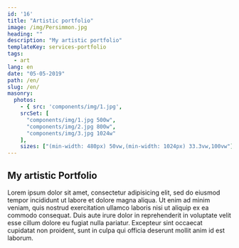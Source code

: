 ```yaml
---
id: '16'
title: "Artistic portfolio"
image: /img/Persimmon.jpg
heading: ""
description: "My artistic portfolio"
templateKey: services-portfolio
tags:
  - art
lang: en
date: "05-05-2019"
path: /en/
slug: /en/
masonry:
  photos:
    - { src: 'components/img/1.jpg',
    srcSet: [
      "components/img/1.jpg 500w",
      "components/img/2.jpg 800w",
      "components/img/3.jpg 1024w"
    ],
    sizes: ["(min-width: 480px) 50vw,(min-width: 1024px) 33.3vw,100vw"], width: 4, height: 3, link: '/en/services/introduction/', alt: 'forest', title: 'The forest' }
---
```

## My artistic Portfolio

Lorem ipsum dolor sit amet, consectetur adipisicing elit, sed do eiusmod tempor incididunt ut labore et dolore magna aliqua. Ut enim ad minim veniam, quis nostrud exercitation ullamco laboris nisi ut aliquip ex ea commodo consequat. Duis aute irure dolor in reprehenderit in voluptate velit esse cillum dolore eu fugiat nulla pariatur. Excepteur sint occaecat cupidatat non proident, sunt in culpa qui officia deserunt mollit anim id est laborum.
